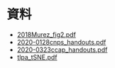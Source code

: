 
# 資料

- [2018Murez_fig2.pdf](2018Murez_fig2.pdf)
- [2020-0128cnps_handouts.pdf](2020-0128cnps_handouts.pdf)
- [2020-0323ccap_handouts.pdf](2020-0323ccap_handouts.pdf)
- [tlpa_tSNE.pdf](tlpa_tSNE.pdf)
